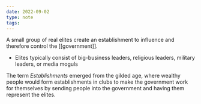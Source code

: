 ```yaml
---
date: 2022-09-02
type: note
tags: 
---
```


A small group of real elites create an establishment to influence and therefore control the [[government]].
- Elites typically consist of big-business leaders, religious leaders, military leaders, or media moguls

The term *Establishments* emerged from the gilded age, where wealthy people would form establishments in clubs to make the government work for themselves by sending people into the government and having them represent the elites.
